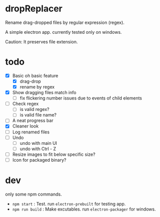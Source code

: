 # dropReplacer
Rename drag-dropped files by regular expression (regex).

A simple electron app. currently tested only on windows.

Caution: It preserves file extension.

# todo
- [x] Basic oh basic feature
  - [x] drag-drop
  - [x] rename by regex
- [x] Show dragging files match info
  - [ ] fix flickering number issues due to events of child elements
- [ ] Check regex
  - [ ] is valid regex?
  - [ ] is valid file name?
- [ ] A neat progress bar
- [x] Cleaner look
- [ ] Log renamed files
- [ ] Undo
  - [ ] undo with main UI
  - [ ] undo with Ctrl - Z
- [ ] Resize images to fit below specific size?
- [ ] Icon for packaged binary?

# dev

only some npm commands.

- `npm start` : Test. run `electron-prebuilt` for testing app.
- `npm run build` : Make excutables. run `electron-packager` for windows.
